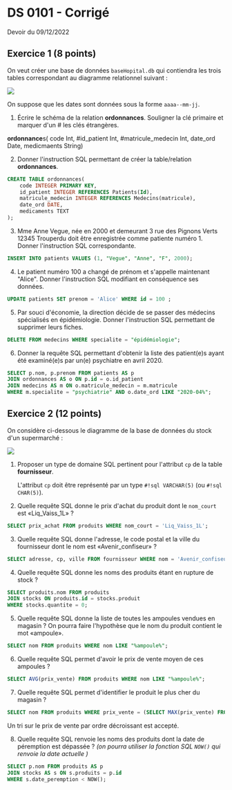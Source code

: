 # DS 0101 - Corrigé

Devoir du 09/12/2022

## Exercice 1 (8 points)

On veut créer une base de données ```baseHopital.db```  qui contiendra les trois tables correspondant au diagramme relationnel suivant :

![](diag_ex1_b.png)

On suppose que les dates sont données sous la forme ```aaaa--mm-jj```.



1. Écrire le schéma de la relation **ordonnances**. Souligner la clé primaire et  marquer d'un # les clés étrangères.

**ordonnance**s(<span class="cle-primaire"> code Int</span>, #id_patient Int, #matricule_medecin Int, date_ord Date, medicmaents String)

2. Donner l'instruction SQL permettant de créer la table/relation **ordonnances**.
```sql
CREATE TABLE ordonnances(
	code INTEGER PRIMARY KEY,
	id_patient INTEGER REFERENCES Patients(Id),
	matricule_medecin INTEGER REFERENCES Medecins(matricule),
	date_ord DATE,
	medicaments TEXT
);
```

3. Mme Anne Vegue, née en 2000 et demeurant 3 rue des Pignons Verts 12345 Trouperdu doit être enregistrée comme patiente numéro 1. Donner l'instruction SQL correspondante.
```sql
INSERT INTO patients VALUES (1, "Vegue", "Anne", "F", 2000);
```

4. Le patient numéro 100 a changé de prénom et s'appelle maintenant "Alice". Donner l'instruction SQL modifiant en conséquence ses données.
```sql
UPDATE patients SET prenom = 'Alice' WHERE id = 100 ;
```

5. Par souci d'économie, la direction décide de se passer des médecins spécialisés en épidémiologie. Donner l'instruction SQL permettant de supprimer leurs fiches.
```sql
DELETE FROM medecins WHERE specialite = "épidémiologie";
```

6. Donner la requête SQL permettant d'obtenir la liste des patient(e)s ayant été examiné(e)s par un(e) psychiatre en avril 2020.
```sql
SELECT p.nom, p.prenom FROM patients AS p
JOIN ordonnances AS o ON p.id = o.id_patient
JOIN medecins AS m ON o.matricule_medecin = m.matricule
WHERE m.specialite = "psychiatrie" AND o.date_ord LIKE "2020-04%";
```

## Exercice 2 (12 points)

On considère ci-dessous le diagramme de la base de données du stock d'un supermarché :

![](diag_ex2_b.png)

1. Proposer un type de domaine SQL pertinent pour l'attribut `cp`  de la table **fournisseur**.

	L'attribut `cp` doit être représenté par un type `#!sql VARCHAR(5)` (ou `#!sql CHAR(5)`).

2. Quelle requête SQL donne le prix d'achat du produit dont le ```nom_court``` est «Liq_Vaiss_1L» ?
```sql
SELECT prix_achat FROM produits WHERE nom_court = 'Liq_Vaiss_1L';
```

3. Quelle requête SQL donne l'adresse, le code postal et la ville du fournisseur dont le nom est «Avenir_confiseur» ?
```sql
SELECT adresse, cp, ville FROM fournisseur WHERE nom = 'Avenir_confiseur';
```

4. Quelle requête SQL donne les noms des produits étant en rupture de stock ?
```sql
SELECT produits.nom FROM produits
JOIN stocks ON produits.id = stocks.produit
WHERE stocks.quantite = 0;
```

5. Quelle requête SQL donne la liste de toutes les ampoules vendues en magasin ? On pourra faire l'hypothèse que le nom du produit contient le mot «ampoule».
```sql
SELECT nom FROM produits WHERE nom LIKE "%ampoule%";
```

6. Quelle requête SQL permet d'avoir le prix de vente moyen de ces ampoules ?
```sql
SELECT AVG(prix_vente) FROM produits WHERE nom LIKE "%ampoule%";
```

7. Quelle requête SQL permet d'identifier le produit le plus cher du magasin ?
```sql
SELECT nom FROM produits WHERE prix_vente = (SELECT MAX(prix_vente) FROM produits);
```
Un tri sur le prix de vente par ordre décroissant est accepté.

8. Quelle requête SQL renvoie les noms des produits dont la date de péremption est dépassée ? _(on pourra utiliser la fonction SQL `NOW()`  qui renvoie la date actuelle )_

```sql
SELECT p.nom FROM produits AS p
JOIN stocks AS s ON s.produits = p.id
WHERE s.date_peremption < NOW();
```